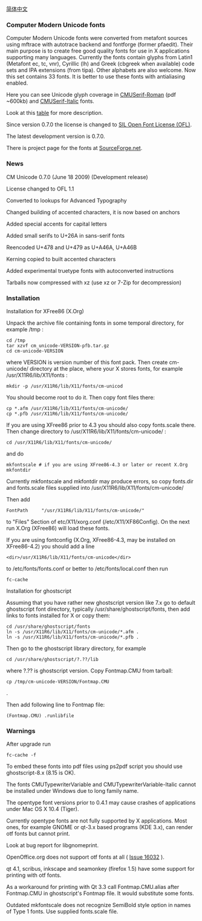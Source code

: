 [简体中文](README.md)

### Computer Modern Unicode fonts


Computer Modern Unicode fonts were converted from metafont sources using mftrace with autotrace backend and fontforge (former pfaedit). Their main purpose is to create free good quality fonts for use in X applications supporting many languages. Currently the fonts contain glyphs from Latin1 (Metafont ec, tc, vnr), Cyrillic (lh) and Greek (cbgreek when available) code sets and IPA extensions (from tipa). Other alphabets are also welcome. Now this set contains 33 fonts. It is better to use these fonts with antialiasing enabled.

Here you can see Unicode glyph coverage in [CMUSerif-Roman](https://cm-unicode.sourceforge.io/cmunrm.pdf) (pdf ~600kb) and [CMUSerif-Italic](https://cm-unicode.sourceforge.io/cmunti.pdf) fonts.

Look at this [table](https://cm-unicode.sourceforge.io/font_table.html) for more description.

Since version 0.7.0 the license is changed to [SIL Open Font License (OFL)](https://scripts.sil.org/OFL).

The latest development version is 0.7.0.

There is project page for the fonts at [SourceForge.net](https://sourceforge.net/projects/cm-unicode/).

### News


CM Unicode 0.7.0 (June 18 2009) (Development release)

License changed to OFL 1.1

Converted to lookups for Advanced Typography

Changed building of accented characters, it is now based on anchors

Added special accents for capital letters

Added small serifs to U+26A in sans-serif fonts

Reencoded U+478 and U+479 as U+A46A, U+A46B

Kerning copied to built accented characters

Added experimental truetype fonts with autoconverted instructions

Tarballs now compressed with xz (use xz or 7-Zip for decompression)

### Installation



Installation for XFree86 (X.Org)

Unpack the archive file containing fonts in some temporal directory, for example /tmp :




```
cd /tmp
tar xzvf cm_unicode-VERSION-pfb.tar.gz
cd cm-unicode-VERSION

```

where VERSION is version number of this font pack. Then create cm-unicode/ directory at the place, where your X stores fonts, for example /usr/X11R6/lib/X11/fonts :

```
mkdir -p /usr/X11R6/lib/X11/fonts/cm-unicod
```

You should become root to do it. Then copy font files there:


```
cp *.afm /usr/X11R6/lib/X11/fonts/cm-unicode/
cp *.pfb /usr/X11R6/lib/X11/fonts/cm-unicode/
```


If you are using XFree86 prior to 4.3 you should also copy fonts.scale there. Then change directory to /usr/X11R6/lib/X11/fonts/cm-unicode/ :

```
cd /usr/X11R6/lib/X11/fonts/cm-unicode/
```


and do


```
mkfontscale # if you are using XFree86-4.3 or later or recent X.Org
mkfontdir
```


Currently mkfontscale and mkfontdir may produce errors, so copy fonts.dir and fonts.scale files supplied into /usr/X11R6/lib/X11/fonts/cm-unicode/

Then add

```
FontPath     "/usr/X11R6/lib/X11/fonts/cm-unicode/" 
```

to "Files" Section of etc/X11/xorg.conf (/etc/X11/XF86Config). On the next run X.Org (XFree86) will load these fonts.

If you are using fontconfig (X.Org, XFree86-4.3, may be installed on XFree86-4.2) you should add a line

```
<dir>/usr/X11R6/lib/X11/fonts/cm-unicode</dir>
```

to /etc/fonts/fonts.conf or better to /etc/fonts/local.conf then run

```
fc-cache
```

Installation for ghostscript

Assuming that you have rather new ghostscript version like 7.x go to default ghostscript font directory, typically /usr/share/ghostscript/fonts, then add links to fonts installed for X or copy them:


```
cd /usr/share/ghostscript/fonts
ln -s /usr/X11R6/lib/X11/fonts/cm-unicode/*.afm .
ln -s /usr/X11R6/lib/X11/fonts/cm-unicode/*.pfb .
```


Then go to the ghostscript library directory, for example

```
cd /usr/share/ghostscript/?.??/lib
```

where ?.?? is ghostscript version. Copy Fontmap.CMU from tarball:

```
cp /tmp/cm-unicode-VERSION/Fontmap.CMU
```
 .

Then add following line to Fontmap file:

```
(Fontmap.CMU) .runlibfile
```

### Warnings


After upgrade run

```
fc-cache -f
```

To embed these fonts into pdf files using ps2pdf script you should use ghostscript-8.x (8.15 is OK).

The fonts CMUTypewriterVariable and CMUTypewriterVariable-Italic cannot be installed under Windows due to long family name.

The opentype font versions prior to 0.4.1 may cause crashes of applications under Mac OS X 10.4 (Tiger).

Currently opentype fonts are not fully supported by X applications. Most ones, for example GNOME or qt-3.x based programs (KDE 3.x), can render otf fonts but cannot print.

Look at bug report for libgnomeprint.

OpenOffice.org does not support otf fonts at all ( [Issue 16032](http://www.openoffice.org/issues/show_bug.cgi?id=16032) ).

qt 4.1, scribus, inkscape and seamonkey (firefox 1.5) have some support for printing with otf fonts.

As a workaround for printing with Qt 3.3 call Fontmap.CMU.alias after Fontmap.CMU in ghostscript's Fontmap file. It would substitute some fonts.

Outdated mkfontscale does not recognize SemiBold style option in names of Type 1 fonts. Use supplied fonts.scale file.


